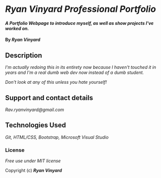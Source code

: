 # _Ryan Vinyard Professional Portfolio_

#### _A Portfolio Webpage to introduce myself, as well as show projects I've worked on._

#### By _**Ryan Vinyard**_

## Description

_I'm actually redoing this in its entirety now because I haven't touched it in years and I'm a real dumb web dev now instead of a dumb student._

_Don't look at any of this unless you hate yourself!_

## Support and contact details

_Rav.ryanvinyard@gmail.com_

## Technologies Used

_Git, HTML/CSS, Bootstrap, Microsoft Visual Studio_

### License

*Free use under MIT license*

Copyright (c) **_Ryan Vinyard_**
